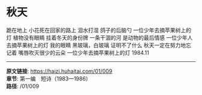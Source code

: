 # 秋天

跪在地上
小花死在回家的路上
泪水打湿
鸽子的后脑勺
一位少年去摘苹果树上的灯
植物没有眼睛
挂着冬天的身份牌
一条干涸的河
是动物的最后情感
一位少年人去摘苹果树上的灯
我的眼睛
黑玻璃，白玻璃
证明不了什么
秋天一定在努力地忘记着
嘴唇吹灭很少的云朵
一位少年去摘苹果树上的灯
1984.11

---

**原文链接**: https://haizi.huhaitai.com/01/009  
**章节**: 第一编　短诗（1983—1986）  
**路径**: /01/009
